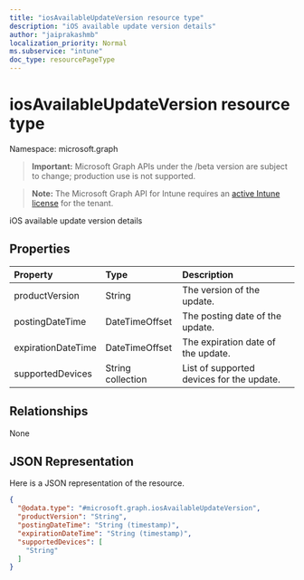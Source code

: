 ```yaml
---
title: "iosAvailableUpdateVersion resource type"
description: "iOS available update version details"
author: "jaiprakashmb"
localization_priority: Normal
ms.subservice: "intune"
doc_type: resourcePageType
---
```


# iosAvailableUpdateVersion resource type

Namespace: microsoft.graph

> **Important:** Microsoft Graph APIs under the /beta version are subject to change; production use is not supported.

> **Note:** The Microsoft Graph API for Intune requires an [active Intune license](https://go.microsoft.com/fwlink/?linkid=839381) for the tenant.

iOS available update version details

## Properties
|Property|Type|Description|
|:---|:---|:---|
|productVersion|String|The version of the update.|
|postingDateTime|DateTimeOffset|The posting date of the update.|
|expirationDateTime|DateTimeOffset|The expiration date of the update.|
|supportedDevices|String collection|List of supported devices for the update.|

## Relationships
None

## JSON Representation
Here is a JSON representation of the resource.
<!-- {
  "blockType": "resource",
  "@odata.type": "microsoft.graph.iosAvailableUpdateVersion"
}
-->
``` json
{
  "@odata.type": "#microsoft.graph.iosAvailableUpdateVersion",
  "productVersion": "String",
  "postingDateTime": "String (timestamp)",
  "expirationDateTime": "String (timestamp)",
  "supportedDevices": [
    "String"
  ]
}
```